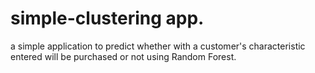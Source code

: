 # simple-clustering app.
a simple application to predict whether with a customer's characteristic entered will be purchased or not using Random Forest.
